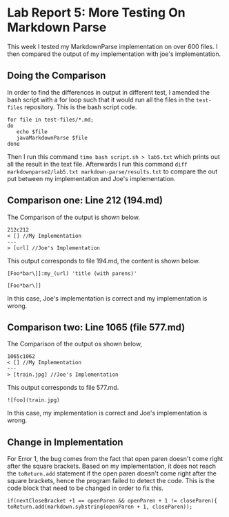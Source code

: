 # Lab Report 5: More Testing On Markdown Parse
This week I tested my MarkdownParse implementation on over 600 files. I then compared the output of my implementation with joe's implementation.
## Doing the Comparison
In order to find the differences in output in different test, I amended the bash script with a for loop such that it would run all the files in the `test-files` repository. This is the bash script code.
```
for file in test-files/*.md;
do
   echo $file
   javaMarkdownParse $file
done
```
Then I run this command 
`time bash script.sh > lab5.txt` which prints out all the result in the text file.
Afterwards I run this command `diff markdownparse2/lab5.txt markdown-parse/results.txt` to compare the out put between my implementation and Joe's implementation.

## Comparison one: Line 212 (194.md)
The Comparison of the output is shown below.
```
212c212
< [] //My Implementation
---
> [url] //Joe's Implementation
```
This output corresponds to file 194.md, the content is shown below.
```
[Foo*bar\]]:my_(url) 'title (with parens)'

[Foo*bar\]]
```
In this case, Joe's implementation is correct and my implementation is wrong.


## Comparison two: Line 1065 (file 577.md)
The Comparison of the output os shown below,
```
1065c1062
< [] //My Implementation
---
> [train.jpg] //Joe's Implementation
```
This output corresponds to file 577.md.
```
![foo](train.jpg)
```
In this case, my implementation is correct and Joe's implementation is wrong.

## Change in Implementation
For Error 1, the bug comes from the fact that open paren doesn't come right after the square brackets. Based on my implementation, it does not reach the `toReturn.add` statement if the open paren doesn't come right after the square brackets, hence the program failed to detect the code. This is the code block that need to be changed in order to fix this.
```
if(nextCloseBracket +1 == openParen && openParen + 1 != closeParen){
toReturn.add(markdown.sybstring(openParen + 1, closeParen));
```


